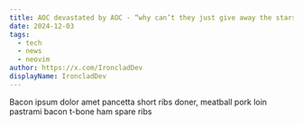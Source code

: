 ```yaml
---
title: AOC devastated by AOC - “why can’t they just give away the stars for free?”
date: 2024-12-03
tags: 
  - tech
  - news
  - neovim
author: https://x.com/IroncladDev
displayName: IroncladDev
---
```


Bacon ipsum dolor amet pancetta short ribs doner, meatball pork loin pastrami bacon t-bone ham spare ribs
